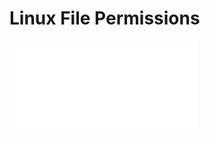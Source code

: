 # Linux File Permissions
![See my PNPT notes on linux file permissions](../../../PNPT/PEH/kali-linux/file-permissions.md)